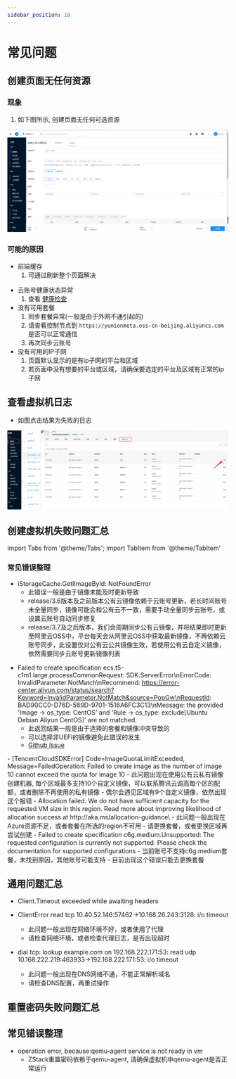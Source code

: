 ```yaml
---
sidebar_position: 10
---
```


# 常见问题

## 创建页面无任何资源

### 现象

1. 如下图所示, 创建页面无任何可选资源

![](./images/no_region.png)


### 可能的原因

- 前端缓存
    1. 可通过刷新整个页面解决
<!-- - 当前所选的域底下没有 **可用** 的云账号 -->
<!--     1. [创建云账号](../../../../../web_ui/multiplecloud/cloudaccount/cloudaccount) 到所选域 -->
- 云账号健康状态异常
    1. 查看 [健康检查](../cloudaccounts/health_check)
- 没有可用套餐
    1. 同步套餐异常(一般是由于外网不通引起的)
    2. 请查看控制节点到 `https://yunionmeta.oss-cn-beijing.aliyuncs.com` 是否可以正常通信
    3. 再次同步云账号
- 没有可用的IP子网
    1. 页面默认显示的是有ip子网的平台和区域
    2. 若页面中没有想要的平台或区域，请确保要选定的平台及区域有正常的ip子网

## 查看虚拟机日志

- 如图点击结果为失败的日志

![](./images/vm_log.png)


## 创建虚拟机失败问题汇总

import Tabs from '@theme/Tabs';
import TabItem from '@theme/TabItem'

### 常见错误整理

<Tabs>

<TabItem value="通用" label="通用">

- iStorageCache.GetIImageById: NotFoundError
    - 此错误一般是由于镜像未能及时更新导致
    - release/3.6版本及之前版本公有云镜像依赖于云账号更新，若长时间账号未全量同步，镜像可能会和公有云不一致，需要手动全量同步云账号，或设置云账号自动同步修复
    - release/3.7及之后版本，我们会周期同步公有云镜像，并将结果即时更新至阿里云OSS中，平台每天会从阿里云OSS中获取最新镜像，不再依赖云账号同步，此设置仅对公有云公共镜像生效，若使用公有云自定义镜像，依然需要同步云账号更新镜像列表

</TabItem>


<TabItem value="阿里云" label="阿里云">

- Failed to create specification ecs.t5-c1m1.large.processCommonRequest: SDK.ServerError\nErrorCode: InvalidParameter.NotMatch\nRecommend: https://error-center.aliyun.com/status/search?Keyword=InvalidParameter.NotMatch&source=PopGw\nRequestId: BAD90CC0-D76D-589D-9701-1516A6FC3C13\nMessage: the provided 'Image -> os_type: CentOS' and 'Rule -> os_type: exclude[Ubuntu Debian Aliyun CentOS]' are not matched.
    - 此返回结果一般是由于选择的套餐和镜像冲突导致的
    - 可以选择非UEFI的镜像避免此错误的发生
    - [Github Issue](https://github.com/yunionio/cloudpods/issues/11481)

</TabItem>

<TabItem value="腾讯云" label="腾讯云">
- [TencentCloudSDKError] Code=ImageQuotaLimitExceeded, Message=FailedOperation: Failed to create image as the number of image 10 cannot exceed the quota for image 10
    - 此问题出现在使用公有云私有镜像创建机器, 每个区域最多支持10个自定义镜像，可以联系腾讯云调高每个区的配额，或者删除不再使用的私有镜像
    - 偶尔会遇见区域有9个自定义镜像，依然出现这个报错
</TabItem>

<TabItem value="Azure" label="Azure">
- Allocation failed. We do not have sufficient capacity for the requested VM size in this region. Read more about improving likelihood of allocation success at http://aka.ms/allocation-guidance\ 
    - 此问题一般出现在Azure资源不足，或者套餐在所选的region不可用
    - 请更换套餐，或者更换区域再尝试创建

</TabItem>

<TabItem value="AWS" label="AWS">
- Failed to create specification c6g.medium.Unsupported: The requested configuration is currently not supported. Please check the documentation for supported configurations
    - 当前账号不支持c6g.medium套餐，未找到原因，其他账号可能支持
    - 目前出现这个错误只能去更换套餐
</TabItem>

</Tabs>

## 通用问题汇总

- Client.Timeout exceeded while awaiting headers
- ClientError read tcp 10.40.52.146:57462->10.168.26.243:3128: i/o timeout
    - 此问题一般出现在网络环境不好，或者使用了代理
    - 请检查网络环境，或者检查代理日志，是否出现超时

- dial tcp: lookup example.com on 192.168.222.171:53: read udp 10.168.222.219:463933->192.168.222.171:53: i/o timeout
    - 此问题一般出现在DNS网络不通，不能正常解析域名
    - 请检查DNS配置，再重试操作


## 重置密码失败问题汇总

## 常见错误整理

<Tabs>

<TabItem value="ZStack" label="ZStack">

- operation error, because:qemu-agent service is not ready in vm
    - ZStack重置密码依赖于qemu-agent, 请确保虚拟机中qemu-agent是否正常运行

</TabItem>

</Tabs>
